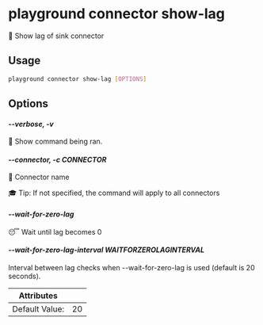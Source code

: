# playground connector show-lag

🐢 Show lag of sink connector

## Usage

```bash
playground connector show-lag [OPTIONS]
```

## Options

#### *--verbose, -v*

🐞 Show command being ran.

#### *--connector, -c CONNECTOR*

🔗 Connector name  
  
🎓 Tip: If not specified, the command will apply to all connectors

#### *--wait-for-zero-lag*

😴 Wait until lag becomes 0

#### *--wait-for-zero-lag-interval WAITFORZEROLAGINTERVAL*

Interval between lag checks when --wait-for-zero-lag is used (default is 20 seconds).

| Attributes      | &nbsp;
|-----------------|-------------
| Default Value:  | 20


